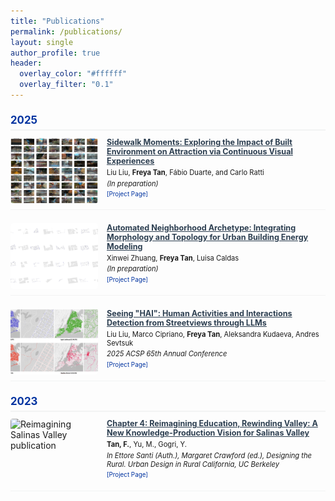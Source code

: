```yaml
---
title: "Publications"
permalink: /publications/
layout: single
author_profile: true
header:
  overlay_color: "#ffffff"
  overlay_filter: "0.1"
---
```


<style>
  /* Make all content smaller */
  .page__content {
    font-size: 0.7em;
    padding-top: 0;
  }
  
  /* Hide the regular page title but keep header title */
  .page__content .page__title {
    display: none;
  }
  
  /* Ensure header title is styled elegantly and aligned left */
  .page__hero .page__title,
  .page__hero-overlay .page__title {
    display: inline-block !important;
    color: #0033A0 !important;
    text-shadow: none !important;
    font-size: 1.4em !important;
    font-weight: bold !important;
    border-bottom: 3px solid #0033A0 !important;
    padding-bottom: 0.3em !important;
  }
  
  /* Make header much more compact */
  .page__hero-caption {
    text-align: left !important;
  }
  

  
  .publication-item {
    display: flex;
    margin-bottom: 1.5em;
    padding-bottom: 0.7em;
    border-bottom: 1px solid #f2f3f3;
    gap: 1em;
  }
  
  .publication-image {
    flex: 0 0 140px;
    width: 140px;
    height: 105px;
    
    a {
      display: block;
      width: 100%;
      height: 100%;
      text-decoration: none;
      
      img {
        width: 100%;
        height: 100%;
        object-fit: cover;
        border-radius: 4px;
        transition: transform 0.2s ease, opacity 0.2s ease;
      }
      
      &:hover {
        img {
          transform: scale(1.02); // Very subtle zoom on hover
          opacity: 0.9;
        }
      }
    }
  }
  
  .publication-content {
    flex: 1;
    
    h4 {
      font-size: 0.9em;
    font-weight: bold;
    margin-bottom: 0.3em;
      margin-top: 0;
      
      a {
        color: #2c3e50 !important; // Same color as before
        text-decoration: none !important;
        font-size: 1em !important; // Same size as before
        font-weight: 600 !important; // Same weight as before
        line-height: 1.3 !important; // Same line height as before
        display: block; // Make entire heading clickable
        
        &:hover {
          color: #1a252f !important; // Slightly darker on hover
          text-decoration: none !important; // No underline on hover
        }
        
        &:visited {
          color: #2c3e50 !important; // Same color even after visited
        }
        
        &:focus {
          color: #2c3e50 !important; // Same color on focus
          outline: none;
        }
      }
    }
  }
  
  .publication-authors {
    font-size: 0.8em;
    margin-bottom: 0.3em;
  }
  
  .publication-venue {
    font-style: italic;
    font-size: 0.8em;
    margin-bottom: 0.4em;
  }
  
  .publication-links {
    margin-top: 0.4em;
    font-size: 0.7em;
  }
  
  .publication-links a {
    margin-right: 1em;
    text-decoration: none;
    color: #0033A0;
  }
  
  .publication-links a:hover {
    text-decoration: underline;
  }
  
  .publication-abstract {
    font-size: 0.75em;
    margin-top: 0.4em;
    color: #555;
    line-height: 1.3;
  }
  
  .publication-year {
    font-weight: bold;
    font-size: 1.2em;
    color: #0033A0;
    margin-top: 1.3em;
    margin-bottom: 0.7em;
    padding-bottom: 0.3em;
    border-bottom: 2px solid #f2f3f3;
  }
  
  // Mobile responsive adjustments for clickable elements
  @media (max-width: 768px) {
    .publication-item {
      flex-direction: column;
      gap: 0.5em;
      
      .publication-image {
        flex: none;
        width: 100%;
        height: 175px;
        
        a {
          &:hover {
            img {
              transform: none; // No zoom on mobile to avoid touch issues
              opacity: 1;
            }
          }
        }
      }
      
      .publication-content {
        h4 {
          a {
            &:hover {
              color: #2c3e50 !important; // No hover effect on mobile
            }
          }
        }
      }
    }
  }
</style>

<div class="publication-year">2025</div>

<div class="publication-item">
  <div class="publication-image">
    <a href="/projects/gist-blur-attention/" target="_blank">
      <img src="/assets/images/publications/sidewalk-moments-placeholder.jpg" alt="SIDEWALK MOMENTS publication">
    </a>
  </div>
  <div class="publication-content">
    <h4>
      <a href="/projects/gist-blur-attention/" target="_blank">
        Sidewalk Moments: Exploring the Impact of Built Environment on Attraction via Continuous Visual Experiences
      </a>
    </h4>
  <div class="publication-authors">
      Liu Liu, <strong>Freya Tan</strong>, Fábio Duarte, and Carlo Ratti
  </div>
  <div class="publication-venue">
      (In preparation)
  </div>
  <div class="publication-links">
      <a href="/projects/gist-blur-attention/" target="_blank">[Project Page]</a>
    </div>
  </div>
</div>

<div class="publication-item">
  <div class="publication-image">
    <a href="/projects/neighborhood-archetypes/" target="_blank">
      <img src="/assets/images/publications/neighborhood-archetype-placeholder.jpg" alt="Automated Neighborhood Archetype publication">
    </a>
  </div>
  <div class="publication-content">
    <h4>
      <a href="/projects/neighborhood-archetypes/" target="_blank">
        Automated Neighborhood Archetype: Integrating Morphology and Topology for Urban Building Energy Modeling
      </a>
    </h4>
  <div class="publication-authors">
      Xinwei Zhuang, <strong>Freya Tan</strong>, Luisa Caldas
  </div>
  <div class="publication-venue">
      (In preparation)
  </div>
  <div class="publication-links">
      <a href="/projects/neighborhood-archetypes/" target="_blank">[Project Page]</a>
  </div>
  </div>
</div>

<div class="publication-item">
  <div class="publication-image">
    <a href="/projects/sidewalk-ballet/" target="_blank">
      <img src="/assets/images/publications/sidewalk-ballet.jpg" alt="Seeing HAI publication">
    </a>
  </div>
  <div class="publication-content">
    <h4>
      <a href="/projects/sidewalk-ballet/" target="_blank">
        Seeing "HAI": Human Activities and Interactions Detection from Streetviews through LLMs
      </a>
    </h4>
  <div class="publication-authors">
      Liu Liu, Marco Cipriano, <strong>Freya Tan</strong>, Aleksandra Kudaeva, Andres Sevtsuk
  </div>
  <div class="publication-venue">
      2025 ACSP 65th Annual Conference
  </div>
  <div class="publication-links">
      <a href="/projects/sidewalk-ballet/" target="_blank">[Project Page]</a>
    </div>
  </div>
</div>

<div class="publication-year">2023</div>

<div class="publication-item">
  <div class="publication-image">
    <a href="/projects/reimagining-salinas-valley/" target="_blank">
      <img src="/assets/images/publications/salinas-valley-placeholder.jpg" alt="Reimagining Salinas Valley publication">
    </a>
  </div>
  <div class="publication-content">
    <h4>
      <a href="/projects/reimagining-salinas-valley/" target="_blank">
        Chapter 4: Reimagining Education, Rewinding Valley: A New Knowledge-Production Vision for Salinas Valley
      </a>
    </h4>
  <div class="publication-authors">
      <strong>Tan, F.</strong>, Yu, M., Gogri, Y.
  </div>
  <div class="publication-venue">
      In Ettore Santi (Auth.), Margaret Crawford (ed.), Designing the Rural. Urban Design in Rural California, UC Berkeley
  </div>
  <div class="publication-links">
      <a href="/projects/reimagining-salinas-valley/" target="_blank">[Project Page]</a>
    </div>
  </div>
</div> 
